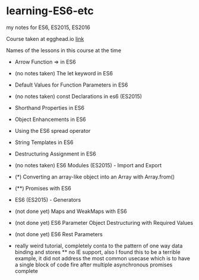# learning-ES6-etc
my notes for ES6,   ES2015,    ES2016

Course taken at egghead.io [link](https://egghead.io/courses/learn-es6-ecmascript-2015?utm_source=drip&utm_medium=email&utm_campaign=learn-es6)

Names of the lessons in this course at the time

- Arrow Function => in ES6 

- (no notes taken) The let keyword in ES6

- Default Values for Function Parameters in ES6

- (no notes taken) const Declarations in es6 (ES2015)

- Shorthand Properties in ES6

- Object Enhancements in ES6

- Using the ES6 spread operator

- String Templates in ES6

- Destructuring Assignment in ES6

- (no notes taken) ES6 Modules (ES2015) - Import and Export

- (*) Converting an array-like object into an Array with Array.from()

- (**) Promises with ES6

- ES6 (ES2015) - Generators

- (not done yet) Maps and WeakMaps with ES6

- (not done yet) ES6 Parameter Object Destructuring with Required Values

- (not done yet) ES6 Rest Parameters



* really weird tutorial, completely conta to the pattern of one way data binding and stores
** no IE support, also I found this to be a terrible example, it did not address the most common usecase which is to have a single block of code fire after multiple asynchronous promises complete







